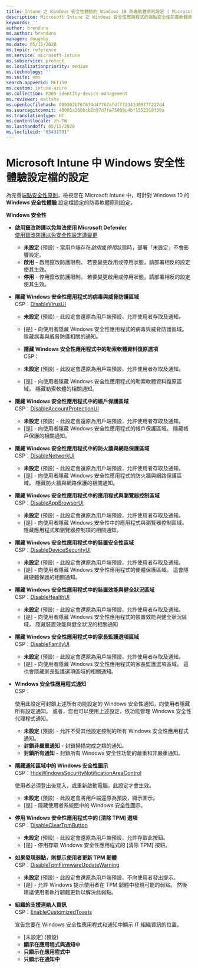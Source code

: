 ```yaml
---
title: Intune 之 Windows 安全性體驗的 Windows 10 防毒軟體原則設定 | Microsoft Docs
description: Microsoft Intune 之 Windows 安全性應用程式的端點安全性防毒軟體原則設定
keywords: ''
author: brenduns
ms.author: brenduns
manager: dougeby
ms.date: 05/15/2020
ms.topic: reference
ms.service: microsoft-intune
ms.subservice: protect
ms.localizationpriority: medium
ms.technology: ''
ms.suite: ems
search.appverid: MET150
ms.custom: intune-azure
ms.collection: M365-identity-device-management
ms.reviewer: mattsha
ms.openlocfilehash: 089303b76f674d47767afdff72341d09f7f227d4
ms.sourcegitcommit: 48005a260bcb2b97d7fe75809c4bf1552318f50a
ms.translationtype: HT
ms.contentlocale: zh-TW
ms.lasthandoff: 05/15/2020
ms.locfileid: "83431731"
---
```

# <a name="settings-for-the-windows-security-experience-profile-in-microsoft-intune"></a>Microsoft Intune 中 Windows 安全性體驗設定檔的設定

為完善[端點安全性原則](../protect/endpoint-security-policy.md)，檢視您在 Microsoft Intune 中，可針對 Windows 10 的 **Windows 安全性體驗** 設定檔設定的防毒軟體原則設定。

**Windows 安全性**

- **啟用竄改防護以免無法使用 Microsoft Defender**  
  [使用竄改防護以免安全性設定遭變更](https://go.microsoft.com/fwlink/?linkid=2066083)

  - **未設定** (預設) - 當用戶端存在*啟用*或*停用*狀態時，部署「未設定」不會影響設定。 
  - **啟用** - 啟用竄改防護限制。 若要變更啟用或停用狀態，請部署相反的設定使其生效。
  - **停用** - 停用竄改防護限制。 若要變更啟用或停用狀態，請部署相反的設定使其生效。

- **隱藏 Windows 安全性應用程式的病毒與威脅防護區域**  
  CSP：[DisableVirusUI](https://go.microsoft.com/fwlink/?linkid=873662)

  - **未設定** (預設) - 此設定會還原為用戶端預設，允許使用者存取及通知。
  - [是] - 向使用者隱藏 Windows 安全性應用程式的病毒與威脅防護區域。 隱藏病毒與威脅防護相關的通知。

  - **隱藏 Windows 安全性應用程式中的勒索軟體資料復原選項**  
    CSP：[](https://go.microsoft.com/fwlink/?linkid=873664)

  - **未設定** (預設) - 此設定會還原為用戶端預設，允許使用者存取及通知。
  - [是] - 向使用者隱藏 Windows 安全性應用程式的勒索軟體資料復原區域。 隱藏勒索軟體的相關通知。

- **隱藏 Windows 安全性應用程式中的帳戶保護區域**  
  CSP：[DisableAccountProtectionUI](https://go.microsoft.com/fwlink/?linkid=873666)

  - **未設定** (預設) - 此設定會還原為用戶端預設，允許使用者存取及通知。
  - [是] - 向使用者隱藏 Windows 安全性應用程式的帳戶保護區域。 隱藏帳戶保護的相關通知。

- **隱藏 Windows 安全性應用程式中的防火牆與網路保護區域**  
  CSP：[DisableNetworkUI](https://go.microsoft.com/fwlink/?linkid=873668)

  - **未設定** (預設) - 此設定會還原為用戶端預設，允許使用者存取及通知。
  - [是] - 向使用者隱藏 Windows 安全性應用程式的防火牆與網路保護區域。 隱藏防火牆與網路保護的相關通知。

- **隱藏 Windows 安全性應用程式中的應用程式與瀏覽器控制區域**  
  CSP：[DisableAppBrowserUI](https://go.microsoft.com/fwlink/?linkid=873669)

  - **未設定** (預設) - 此設定會還原為用戶端預設，允許使用者存取及通知。
  - [是] - 向使用者隱藏 Windows 安全性中的應用程式與瀏覽器控制區域。 隱藏應用程式和瀏覽器控制項的相關通知。

- **隱藏 Windows 安全性應用程式中的裝置安全性區域**  
  CSP：[DisableDeviceSecurityUI](https://go.microsoft.com/fwlink/?linkid=873670)

  - **未設定** (預設) - 此設定會還原為用戶端預設，允許使用者存取及通知。
  - [是] - 向使用者隱藏 Windows 安全性應用程式的便體保護區域。 這會隱藏硬體保護的相關通知。
  
- **隱藏 Windows 安全性應用程式中的裝置效能與健全狀況區域**  
  CSP：[DisableHealthUI](https://go.microsoft.com/fwlink/?linkid=873671)

  - **未設定** (預設) - 此設定會還原為用戶端預設，允許使用者存取及通知。
  - [是] - 向使用者隱藏 Windows 安全性應用程式的裝置效能與健全狀況區域。 隱藏裝置效能與健全狀況的相關通知

- **隱藏 Windows 安全性應用程式中的家長監護選項區域**  
  CSP：[DisableFamilyUI](https://go.microsoft.com/fwlink/?linkid=873673)

  - **未設定** (預設) - 此設定會還原為用戶端預設，允許使用者存取及通知。
  - [是] - 向使用者隱藏 Windows 安全性應用程式的家長監護選項區域。 這也會隱藏家長監護選項區域的相關通知。

- **Windows 安全性應用程式通知**  
  CSP：[](https://go.microsoft.com/fwlink/?linkid=873675)

  使用此設定可封鎖上述所有功能設定的 Windows 安全性通知，向使用者隱藏所有設定通知。 或者，您也可以使用上述設定，依功能管理 Windows 安全性代理程式通知。

  - **未設定** (預設) - 允許不受其他設定控制的所有 Windows 安全性應用程式通知。
  - **封鎖非嚴重通知** - 封鎖掃描完成之類的通知。
  - **封鎖所有通知** - 封鎖所有 Windows 安全性功能的嚴重和非嚴重通知。

- **隱藏通知區域中的 Windows 安全性圖示**  
  CSP：[HideWindowsSecurityNotificationAreaControl](https://go.microsoft.com/fwlink/?linkid=2114313&clcid=0x409)

  使用者必須登出後登入，或重新啟動電腦，此設定才會生效。
  - **未設定** (預設) - 此設定會將用戶端還原為預設，顯示圖示。
  - [是] - 隱藏使用者系統匣中的 Windows 安全性圖示。
  
- **停用 Windows 安全性應用程式中的 [清除 TPM] 選項**  
  CSP：[DisableClearTpmButton](https://go.microsoft.com/fwlink/?linkid=2114125&clcid=0x409)

  - **未設定** (預設) - 此設定會還原為用戶端預設，允許存取此按鈕。
  - [是] - 停用存取 Windows 安全性應用程式的 [清除 TPM] 按鈕。

- **如果發現弱點，則提示使用者更新 TPM 韌體**  
  CSP：[DisableTpmFirmwareUpdateWarning](https://go.microsoft.com/fwlink/?linkid=2114212&clcid=0x409)

  - **未設定** (預設) - 此設定會還原為用戶端預設，不向使用者發出提示。
  - [是] - 允許 Windows 提示使用者在 TPM 韌體中發現可能的弱點。 然後建議使用者執行韌體更新以解決此弱點。

- **組織的支援連絡人資訊**  
  CSP：[EnableCustomizedToasts](https://go.microsoft.com/fwlink/?linkid=873676)

  宣告您要在 Windows 安全性應用程式和通知中顯示 IT 組織資訊的位置。
  - [未設定] (預設)
  - **顯示在應用程式與通知中**
  - **只顯示在應用程式中**
  - **只顯示在通知中**